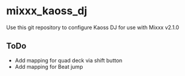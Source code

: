 # mixxx_kaoss_dj
Use this git repository to configure Kaoss DJ for use with Mixxx v2.1.0

## ToDo 
- Add mapping for quad deck via shift button
- Add mapping for Beat jump